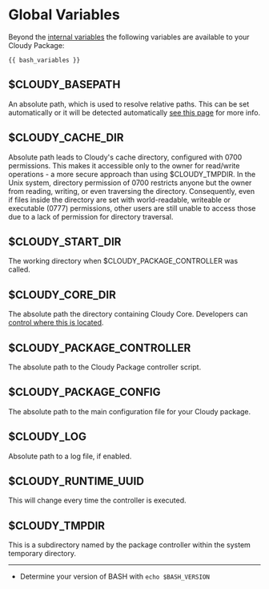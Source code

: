 <!--
id: globals
tags: 'config,installation'
-->

# Global Variables

Beyond the [internal variables](https://www.tldp.org/LDP/abs/html/internalvariables.html#BASHSUBSHELLREF) the following variables are available to your Cloudy Package:

```shell
{{ bash_variables }}
```

## $CLOUDY_BASEPATH

An absolute path, which is used to resolve relative paths. This can be set automatically or it will be detected automatically [see this page](@cloudy_basepath) for more info.

## $CLOUDY_CACHE_DIR

Absolute path leads to Cloudy's cache directory, configured with 0700 permissions. This makes it accessible only to the owner for read/write operations - a more secure approach than using $CLOUDY_TMPDIR. In the Unix system, directory permission of 0700 restricts anyone but the owner from reading, writing, or even traversing the directory. Consequently, even if files inside the directory are set with world-readable, writeable or executable (0777) permissions, other users are still unable to access those due to a lack of permission for directory traversal.

## $CLOUDY_START_DIR

The working directory when $CLOUDY_PACKAGE_CONTROLLER was called.

## $CLOUDY_CORE_DIR

The absolute path the directory containing Cloudy Core.  Developers can [control where this is located](@relocating_cloudy).

## $CLOUDY_PACKAGE_CONTROLLER

The absolute path to the Cloudy Package controller script.

## $CLOUDY_PACKAGE_CONFIG

The absolute path to the main configuration file for your Cloudy package.

## $CLOUDY_LOG

Absolute path to a log file, if enabled.

## $CLOUDY_RUNTIME_UUID

This will change every time the controller is executed.

## $CLOUDY_TMPDIR

This is a subdirectory named by the package controller within the system temporary directory.

---

* Determine your version of BASH with `echo $BASH_VERSION`
